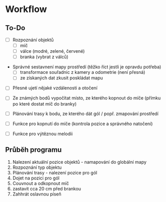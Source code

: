 # Workflow

## To-Do
- [ ] Rozpoznání objektů
  - [ ] míč
  - [ ] válce (modré, zelené, červené)
  - [ ] branka (vybrat z válců)
- Správné sestavnení mapy prostředí (těžko říct jestli je opravdu potřeba)
  - [ ] transformace souřadnic z kamery a odometrie (není přesná)
  - [ ] ze získaných dat zkusit poskládat mapu
- [ ] Přesné ujetí nějaké vzdálenosti a otočení
- [ ] Ze známých bodů vypočítat místo, ze kterého kopnout do míče (přímku po které dostat míč do branky)
- [ ] Plánování trasy k bodu, ze kterého dát gól / popř. zmapování prostředí
- [ ] Funkce pro kopnutí do míče (kontrola pozice a správného natočení)
- [ ] Funkce pro výtěznou melodii


## Průběh programu
1. Nalezení aktuální pozice objektů - namapování do globální mapy
1. Rozpoznání typ objektu
1. Plánování trasy - nalezení pozice pro gól
1. Dojet na pozici pro gól
1. Couvnout a odkopnout míč
1. zastavit cca 20 cm před brankou
1. Zahhrát oslavnou píseň




